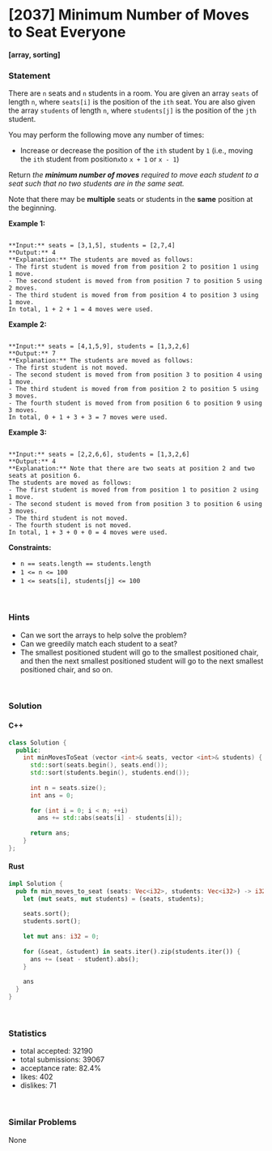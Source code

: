 # [2037] Minimum Number of Moves to Seat Everyone

**[array, sorting]**

### Statement

There are `n` seats and `n` students in a room. You are given an array `seats` of length `n`, where `seats[i]` is the position of the `ith` seat. You are also given the array `students` of length `n`, where `students[j]` is the position of the `jth` student.

You may perform the following move any number of times:

* Increase or decrease the position of the `ith` student by `1` (i.e., moving the `ith` student from position`x`to `x + 1` or `x - 1`)



Return *the **minimum number of moves** required to move each student to a seat* *such that no two students are in the same seat.*

Note that there may be **multiple** seats or students in the **same** position at the beginning.


**Example 1:**

```

**Input:** seats = [3,1,5], students = [2,7,4]
**Output:** 4
**Explanation:** The students are moved as follows:
- The first student is moved from from position 2 to position 1 using 1 move.
- The second student is moved from from position 7 to position 5 using 2 moves.
- The third student is moved from from position 4 to position 3 using 1 move.
In total, 1 + 2 + 1 = 4 moves were used.

```

**Example 2:**

```

**Input:** seats = [4,1,5,9], students = [1,3,2,6]
**Output:** 7
**Explanation:** The students are moved as follows:
- The first student is not moved.
- The second student is moved from from position 3 to position 4 using 1 move.
- The third student is moved from from position 2 to position 5 using 3 moves.
- The fourth student is moved from from position 6 to position 9 using 3 moves.
In total, 0 + 1 + 3 + 3 = 7 moves were used.

```

**Example 3:**

```

**Input:** seats = [2,2,6,6], students = [1,3,2,6]
**Output:** 4
**Explanation:** Note that there are two seats at position 2 and two seats at position 6.
The students are moved as follows:
- The first student is moved from from position 1 to position 2 using 1 move.
- The second student is moved from from position 3 to position 6 using 3 moves.
- The third student is not moved.
- The fourth student is not moved.
In total, 1 + 3 + 0 + 0 = 4 moves were used.

```

**Constraints:**
* `n == seats.length == students.length`
* `1 <= n <= 100`
* `1 <= seats[i], students[j] <= 100`


<br>

### Hints

- Can we sort the arrays to help solve the problem?
- Can we greedily match each student to a seat?
- The smallest positioned student will go to the smallest positioned chair, and then the next smallest positioned student will go to the next smallest positioned chair, and so on.

<br>

### Solution

#### C++

```cpp
class Solution {
  public:
    int minMovesToSeat (vector <int>& seats, vector <int>& students) {
      std::sort(seats.begin(), seats.end());
      std::sort(students.begin(), students.end());
      
      int n = seats.size();
      int ans = 0;
      
      for (int i = 0; i < n; ++i)
        ans += std::abs(seats[i] - students[i]);
      
      return ans;
    }
};
```
#### Rust

```rust
impl Solution {
  pub fn min_moves_to_seat (seats: Vec<i32>, students: Vec<i32>) -> i32 {
    let (mut seats, mut students) = (seats, students);
    
    seats.sort();
    students.sort();
    
    let mut ans: i32 = 0;
    
    for (&seat, &student) in seats.iter().zip(students.iter()) {
      ans += (seat - student).abs();
    }
    
    ans
  }
}
```

<br>

### Statistics

- total accepted: 32190
- total submissions: 39067
- acceptance rate: 82.4%
- likes: 402
- dislikes: 71

<br>

### Similar Problems

None
